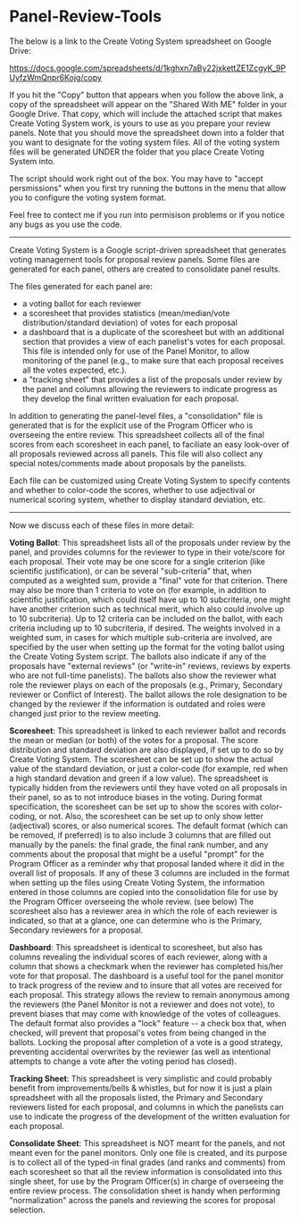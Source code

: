 # Panel-Review-Tools
The below is a link to the Create Voting System spreadsheet on Google Drive: 

https://docs.google.com/spreadsheets/d/1kghxn7aBy22jxkettZE1ZcgyK_9PUyfzWmQnpr6Kojg/copy

If you hit the "Copy" button that appears when you follow the above link, a copy of the spreadsheet will appear on the "Shared With ME" folder in your Google Drive.  That copy, which will include the attached script that makes Create Voting System work, is yours to use as you prepare your review panels.  Note that you should move the spreadsheet down into a folder that you want to designate for the voting system files.  All of the voting system files will be generated UNDER the folder that you place Create Voting System into.

The script should work right out of the box.  You may have to "accept persmissions" when you first try running the buttons in the menu that allow you to configure the voting system format.  

Feel free to contect me if you run into permisison problems or if you notice any bugs as you use the code. 

-------------------------------------------------------

Create Voting System is a Google script-driven spreadsheet that generates voting management tools for proposal review panels.  Some files are generated for each panel, others are created to consolidate panel results. 

The files generated for each panel are:
* a voting ballot for each reviewer
* a scoresheet that provides statistics (mean/median/vote distribution/standard deviation) of votes for each proposal
* a dashboard that is a duplicate of the scoresheet but with an additional section that provides a view of each panelist's votes for each proposal.  This file is intended only  for use of the Panel Monitor, to allow monitoring of the panel (e.g., to make sure that each proposal receives all the votes expected, etc.).
* a "tracking sheet" that provides a list of the proposals under review by the panel and columns allowing the reviewers to indicate progress as they develop the final written evaluation for each proposal. 

In addition to generating the panel-level files, a "consolidation" file is generated that is for the explicit use of the Program Officer who is overseeing the entire review.  This spreadsheet collects all of the final scores from each scoresheet in each panel, to faciliate an easy look-over of all proposals reviewed across all panels.  This file will also collect any special notes/comments made about proposals by the panelists. 

Each file can be customized using Create Voting System to specify contents and whether to color-code the scores, whether to use adjectival or numerical scoring system, whether to display standard deviation, etc. 

----------------------------------------------

Now we discuss each of these files in more detail: 

**Voting Ballot**:  This spreadsheet lists all of the proposals under review by the panel, and provides columns for the reviewer to type in their vote/score for each proposal.  Their vote may be one score for a single criterion (like scientific justification), or can be several "sub-criteria" that, when computed as a weighted sum, provide a "final" vote for that criterion.  There may also be more than 1 criteria to vote on (for example, in addition to scientific justification, which could itself have up to 10 subcriteria, one might have another criterion such as technical merit, which also could involve up to 10 subcriteria).  Up to 12 criteria can be included on the ballot, with each criteria including up to 10 subcriteria, if desired.   The weights involved in a weighted sum, in cases for which multiple sub-criteria are involved, are specified by the user when setting up the format for the voting ballot using the Create Voting System script.  The ballots also indicate if any of the proposals have "external reviews" (or "write-in" reviews, reviews by experts who are not full-time panelists).  The ballots also show the reviewer what role the reviewer plays on each of the proposals (e.g., Primary, Secondary reviewer or Conflict of Interest).  The ballot allows the role designation to be changed by the reviewer if the information is outdated and roles were changed just prior to the review meeting. 

**Scoresheet**:  This spreadsheet is linked to each reviewer ballot and records the mean or median (or both) of the votes for a proposal. The score distribution and standard deviation are also displayed, if set up to do so by Create Voting System.   The scoresheet can be set up to show the actual value of the standard deviation, or just a color-code (for example, red when a high standard devation and green if a low value). The spreadsheet is typically hidden from the reviewers until they have voted on all proposals in their panel, so as to not introduce biases in the voting.  During format specification, the scoresheet can be set up to show the scores with color-coding, or not.  Also, the scoresheet can be set up to only show letter (adjectival) scores, or also numerical scores.  The default format (which can be removed, if preferred) is to also include 3 columns that are filled out manually by the panels:  the final grade, the final rank number, and any comments about the proposal that might be a useful "prompt" for the Program Officer as a reminder why that proposal landed where it did in the overall list of proposals.  If any of these 3 columns are included in the format when setting up the files using Create Voting System, the information entered in those columns are copied into the consolidation file for use by the Program Officer overseeing the whole review. (see below)  The scoresheet also has a reviewer area in which the role of each reviewer is indicated, so that at a glance, one can determine who is the Primary, Secondary reviewers for a proposal. 

**Dashboard**:  This spreadsheet is identical to scoresheet, but also has columns revealing the individual scores of each reviewer, along with a column that shows a checkmark when the reviewer has completed his/her vote for that proposal.  The dashboard is a useful tool for the panel monitor to track progress of the review and to insure that all votes are received for each proposal.  This strategy allows the review to remain anonymous among the reviewers (the Panel Monitor is not a reviewer and does not vote), to prevent biases that may come with knowledge of the votes of colleagues.  The default format also provides a "lock" feature -- a check box that, when checked, will prevent that proposal's votes from being changed in the ballots.  Locking the proposal after completion of a vote is a good strategy, preventing accidental overwrites by the reviewer (as well as intentional attempts to change a vote after the voting period has closed). 

**Tracking Sheet**:  This spreadsheet is very simplistic and could probably benefit from improvements/bells & whistles, but for now it is just a plain spreadsheet with all the proposals listed, the Primary and Secondary reviewers listed for each proposal, and columns in which the panelists can use to indicate the progress of the development of the written evaluation for each proposal. 

**Consolidate Sheet**:  This spreadsheet is NOT meant for the panels, and not meant even for the panel monitors.  Only one file is created, and its purpose is to collect all of the typed-in final grades (and ranks and comments) from each scoresheet so that all the review information is consolidated into this single sheet, for use by the Program Officer(s) in charge of overseeing the entire review process.  The consolidation sheet is handy when performing "normalization" across the panels and reviewing the scores for proposal selection. 
